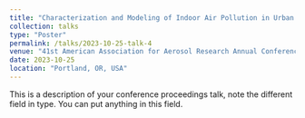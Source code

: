 ```yaml
---
title: "Characterization and Modeling of Indoor Air Pollution in Urban Indian Built Environments"
collection: talks
type: "Poster"
permalink: /talks/2023-10-25-talk-4
venue: "41st American Association for Aerosol Research Annual Conference, Portland, Oregon, USA"
date: 2023-10-25
location: "Portland, OR, USA"
---
```


This is a description of your conference proceedings talk, note the different field in type. You can put anything in this field.
